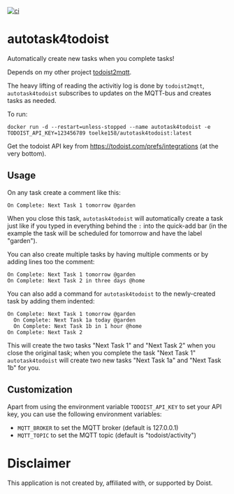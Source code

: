 [![ci](https://github.com/toelke/autotask4todoist/actions/workflows/build-docker.yaml/badge.svg?branch=main)](https://github.com/toelke/autotask4todoist/actions/workflows/build-docker.yaml)

# autotask4todoist
Automatically create new tasks when you complete tasks!

Depends on my other project [todoist2mqtt](https://github.com/toelke/todoist2mqtt).

The heavy lifting of reading the activitiy log is done by `todoist2mqtt`, `autotask4todoist` subscribes to updates on the MQTT-bus and creates tasks as needed.

To run:

```
docker run -d --restart=unless-stopped --name autotask4todoist -e TODOIST_API_KEY=123456789 toelke158/autotask4todoist:latest
```

Get the todoist API key from https://todoist.com/prefs/integrations (at the very bottom).

## Usage

On any task create a comment like this:

```
On Complete: Next Task 1 tomorrow @garden
```

When you close this task, `autotask4todoist` will automatically create a task just like if you typed in everything behind the `:` into the quick-add bar (in the example the task will be scheduled for tomorrow and have the label "garden").

You can also create multiple tasks by having multiple comments or by adding lines too the comment:

```
On Complete: Next Task 1 tomorrow @garden
On Complete: Next Task 2 in three days @home
```

You can also add a command for `autotask4todoist` to the newly-created task by adding them indented:

```
On Complete: Next Task 1 tomorrow @garden
  On Complete: Next Task 1a today @garden
  On Complete: Next Task 1b in 1 hour @home
On Complete: Next Task 2
```

This will create the two tasks "Next Task 1" and "Next Task 2" when you close the original task; when you complete the task "Next Task 1" `autotask4todoist` will create two new tasks "Next Task 1a" and "Next Task 1b" for you.

## Customization

Apart from using the environment variable `TODOIST_API_KEY` to set your API key, you can use the following environment variables:

* `MQTT_BROKER` to set the MQTT broker (default is 127.0.0.1)
* `MQTT_TOPIC` to set the MQTT topic (default is "todoist/activity")

# Disclaimer

This application is not created by, affiliated with, or supported by Doist.
